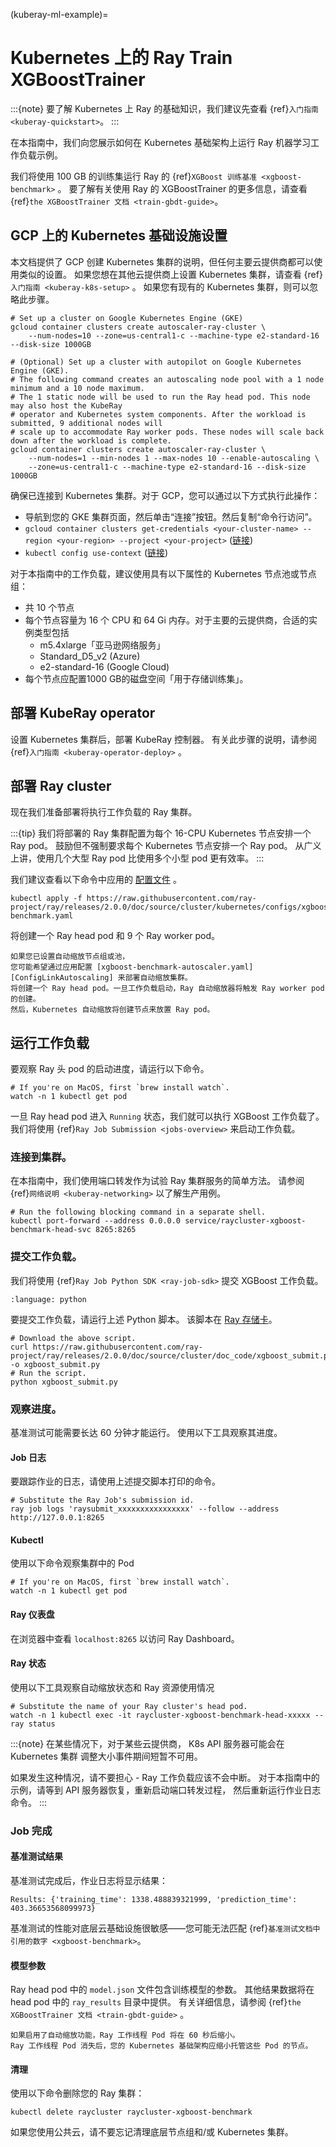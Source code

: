 (kuberay-ml-example)=

# Kubernetes 上的 Ray Train XGBoostTrainer

:::{note}
要了解 Kubernetes 上 Ray 的基础知识，我们建议先查看
{ref}`入门指南 <kuberay-quickstart>`。
:::


在本指南中，我们向您展示如何在 Kubernetes 基础架构上运行 Ray 机器学习工作负载示例。

我们将使用 100 GB 的训练集运行 Ray 的 {ref}`XGBoost 训练基准 <xgboost-benchmark>` 。
要了解有关使用 Ray 的 XGBoostTrainer 的更多信息，请查看 {ref}`the XGBoostTrainer 文档 <train-gbdt-guide>`。

## GCP 上的 Kubernetes 基础设施设置

本文档提供了 GCP 创建 Kubernetes 集群的说明，但任何主要云提供商都可以使用类似的设置。
如果您想在其他云提供商上设置 Kubernetes 集群，请查看 {ref}`入门指南 <kuberay-k8s-setup>` 。
如果您有现有的 Kubernetes 集群，则可以忽略此步骤。

```shell
# Set up a cluster on Google Kubernetes Engine (GKE)
gcloud container clusters create autoscaler-ray-cluster \
    --num-nodes=10 --zone=us-central1-c --machine-type e2-standard-16 --disk-size 1000GB

# (Optional) Set up a cluster with autopilot on Google Kubernetes Engine (GKE).
# The following command creates an autoscaling node pool with a 1 node minimum and a 10 node maximum.
# The 1 static node will be used to run the Ray head pod. This node may also host the KubeRay
# operator and Kubernetes system components. After the workload is submitted, 9 additional nodes will
# scale up to accommodate Ray worker pods. These nodes will scale back down after the workload is complete.
gcloud container clusters create autoscaler-ray-cluster \
    --num-nodes=1 --min-nodes 1 --max-nodes 10 --enable-autoscaling \
    --zone=us-central1-c --machine-type e2-standard-16 --disk-size 1000GB
```

确保已连接到 Kubernetes 集群。对于 GCP，您可以通过以下方式执行此操作：
* 导航到您的 GKE 集群页面，然后单击“连接”按钮。然后复制“命令行访问”。
* `gcloud container clusters get-credentials <your-cluster-name> --region <your-region> --project <your-project>` ([链接](https://cloud.google.com/sdk/gcloud/reference/container/clusters/get-credentials))
* `kubectl config use-context` ([链接](https://kubernetes.io/docs/tasks/access-application-cluster/configure-access-multiple-clusters/))

对于本指南中的工作负载，建议使用具有以下属性的
Kubernetes 节点池或节点组：
- 共 10 个节点
- 每个节点容量为 16 个 CPU 和 64 Gi 内存。对于主要的云提供商，合适的实例类型包括
    * m5.4xlarge「亚马逊网络服务」
    * Standard_D5_v2 (Azure)
    * e2-standard-16 (Google Cloud)
- 每个节点应配置1000 GB的磁盘空间「用于存储训练集」。

## 部署 KubeRay operator

设置 Kubernetes 集群后，部署 KubeRay 控制器。
有关此步骤的说明，请参阅 {ref}`入门指南 <kuberay-operator-deploy>` 。

## 部署 Ray cluster

现在我们准备部署将执行工作负载的 Ray 集群。

:::{tip}
我们将部署的 Ray 集群配置为每个 16-CPU Kubernetes 节点安排一个 Ray pod。
鼓励但不强制要求每个 Kubernetes 节点安排一个 Ray pod。
从广义上讲，使用几个大型 Ray pod 比使用多个小型 pod 更有效率。
:::

我们建议查看以下命令中应用的 [配置文件][ConfigLink] 。
```shell
kubectl apply -f https://raw.githubusercontent.com/ray-project/ray/releases/2.0.0/doc/source/cluster/kubernetes/configs/xgboost-benchmark.yaml
```

将创建一个 Ray head pod 和 9 个 Ray worker pod。


```{admonition} 可选：部署自动扩展 Ray 集群
如果您已设置自动缩放节点组或池，
您可能希望通过应用配置 [xgboost-benchmark-autoscaler.yaml][ConfigLinkAutoscaling] 来部署自动缩放集群。
将创建一个 Ray head pod。一旦工作负载启动，Ray 自动缩放器将触发 Ray worker pod 的创建。
然后，Kubernetes 自动缩放将创建节点来放置 Ray pod。
```

## 运行工作负载

要观察 Ray 头 pod 的启动进度，请运行以下命令。

```shell
# If you're on MacOS, first `brew install watch`.
watch -n 1 kubectl get pod
```

一旦 Ray head pod 进入 `Running` 状态，我们就可以执行 XGBoost 工作负载了。
我们将使用 {ref}`Ray Job Submission <jobs-overview>` 来启动工作负载。

### 连接到集群。

在本指南中，我们使用端口转发作为试验 Ray 集群服务的简单方法。
请参阅 {ref}`网络说明 <kuberay-networking>` 以了解生产用例。

```shell
# Run the following blocking command in a separate shell.
kubectl port-forward --address 0.0.0.0 service/raycluster-xgboost-benchmark-head-svc 8265:8265
```

### 提交工作负载。

我们将使用 {ref}`Ray Job Python SDK <ray-job-sdk>` 提交 XGBoost 工作负载。

```{literalinclude} /cluster/doc_code/xgboost_submit.py
:language: python
```

要提交工作负载，请运行上述 Python 脚本。
该脚本在 [Ray 存储卡][XGBSubmit]。

```shell
# Download the above script.
curl https://raw.githubusercontent.com/ray-project/ray/releases/2.0.0/doc/source/cluster/doc_code/xgboost_submit.py -o xgboost_submit.py
# Run the script.
python xgboost_submit.py
```

### 观察进度。

基准测试可能需要长达 60 分钟才能运行。
使用以下工具观察其进度。

#### Job 日志

要跟踪作业的日志，请使用上述提交脚本打印的命令。
```shell
# Substitute the Ray Job's submission id.
ray job logs 'raysubmit_xxxxxxxxxxxxxxxx' --follow --address http://127.0.0.1:8265
```

#### Kubectl

使用以下命令观察集群中的 Pod
```shell
# If you're on MacOS, first `brew install watch`.
watch -n 1 kubectl get pod
```

#### Ray 仪表盘

在浏览器中查看 `localhost:8265` 以访问 Ray Dashboard。

#### Ray 状态

使用以下工具观察自动缩放状态和 Ray 资源使用情况
```shell
# Substitute the name of your Ray cluster's head pod.
watch -n 1 kubectl exec -it raycluster-xgboost-benchmark-head-xxxxx -- ray status
```

:::{note}
在某些情况下，对于某些云提供商，
K8s API 服务器可能会在 Kubernetes 集群
调整大小事件期间短暂不可用。

如果发生这种情况，请不要担心 - Ray 工作负载应该不会中断。
对于本指南中的示例，请等到 API 服务器恢复，重新启动端口转发过程，
然后重新运行作业日志命令。
:::

### Job 完成

#### 基准测试结果

基准测试完成后，作业日志将显示结果：

```
Results: {'training_time': 1338.488839321999, 'prediction_time': 403.36653568099973}
```

基准测试的性能对底层云基础设施很敏感——您可能无法匹配
{ref}`基准测试文档中引用的数字 <xgboost-benchmark>`。

#### 模型参数
Ray head pod 中的 `model.json` 文件包含训练模型的参数。
其他结果数据将在head pod 中的 `ray_results` 目录中提供。
有关详细信息，请参阅 {ref}`the XGBoostTrainer 文档 <train-gbdt-guide>` 。

```{admonition} Scale-down
如果启用了自动缩放功能，Ray 工作线程 Pod 将在 60 秒后缩小。
Ray 工作线程 Pod 消失后，您的 Kubernetes 基础架构应缩小托管这些 Pod 的节点。
```

#### 清理
使用以下命令删除您的 Ray 集群：
```shell
kubectl delete raycluster raycluster-xgboost-benchmark
```
如果您使用公共云，请不要忘记清理底层节点组和/或 Kubernetes 集群。

[ConfigLink]:https://raw.githubusercontent.com/ray-project/ray/releases/2.0.0/doc/source/cluster/kubernetes/configs/xgboost-benchmark.yaml
[ConfigLinkAutoscaling]: https://raw.githubusercontent.com/ray-project/ray/releases/2.0.0/doc/source/cluster/kubernetes/configs/xgboost-benchmark-autoscaler.yaml
[XGBSubmit]: https://github.com/ray-project/ray/blob/releases/2.0.0/doc/source/cluster/doc_code/xgboost_submit.py
